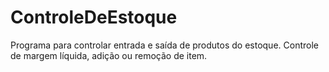 # ControleDeEstoque
Programa para controlar entrada e saída de produtos do estoque. Controle de margem líquida, adição ou remoção de item.

